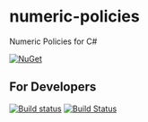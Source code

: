 # numeric-policies

Numeric Policies for C#

[![NuGet](https://img.shields.io/nuget/v/NumericPolicies.svg)](https://www.nuget.org/packages/NumericPolicies)

## For Developers

[![Build status](https://ci.appveyor.com/api/projects/status/ge1daa894ai6qc2p?svg=true)](https://ci.appveyor.com/project/sergey-shandar/numeric-policies)
[![Build Status](https://travis-ci.org/sergey-shandar/numeric-policies.svg?branch=master)](https://travis-ci.org/sergey-shandar/numeric-policies)
